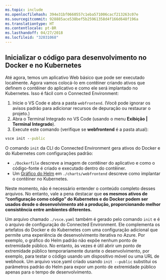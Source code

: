 ```yaml
---
ms.topic: include
ms.openlocfilehash: 394e31bf0660557c1eba571006cacf213263c07e
ms.sourcegitcommit: 928885ace538bef5b25961358d4f166d648f196a
ms.translationtype: HT
ms.contentlocale: pt-BR
ms.lasthandoff: 04/27/2018
ms.locfileid: "32031068"
---
```

## <a name="initialize-code-for-docker-and-kubernetes-development"></a>Inicializar o código para desenvolvimento no Docker e no Kubernetes
Até agora, temos um aplicativo Web básico que pode ser executado localmente. Agora vamos colocá-lo em contêiner criando ativos que definem o contêiner do aplicativo e como ele será implantado no Kubernetes. Isso é fácil com o Connected Environment: 

1. Inicie o VS Code e abra a pasta `webfrontend`. (Você pode ignorar os avisos padrão para adicionar recursos de depuração ou restaurar o projeto.)
1. Abra o Terminal Integrado no VS Code (usando o menu **Exibição | Terminal Integrado**).
1. Execute este comando (verifique se **webfrontend** é a pasta atual):

```cmd
vsce init --public
```

O comando ```init``` da CLI do Connected Environment gera ativos do Docker e do Kubernetes com configurações padrão:
* `./Dockerfile` descreve a imagem de contêiner do aplicativo e como o código-fonte é criado e executado dentro do contêiner.
* Um [Gráfico do Helm](https://docs.helm.sh) em `./charts/webfrontend` descreve como implantar o contêiner no Kubernetes.

Neste momento, não é necessário entender o conteúdo completo desses arquivos. No entanto, vale a pena destacar que **os mesmos ativos de “configuração como código” do Kubernetes e do Docker podem ser usados desde o desenvolvimento até a produção, proporcionando melhor consistência entre ambientes diferentes.**
 
Um arquivo chamado `./vsce.yaml` também é gerado pelo comando `init` e é o arquivo de configuração do Connected Environment. Ele complementa os artefatos do Docker e do Kubernetes com uma configuração adicional que permite uma experiência de desenvolvimento iterativa no Azure. Por exemplo, o gráfico do Helm padrão não expõe nenhum ponto de extremidade público. No entanto, às vezes é útil abrir um ponto de extremidade público temporariamente durante o desenvolvimento, por exemplo, para testar o código usando um dispositivo móvel ou uma URL de webhook. Um arquivo vsce.yaml criado usando `init --public` substitui os parâmetros padrão do Helm para expor um ponto de extremidade público apenas para o tempo de desenvolvimento.
